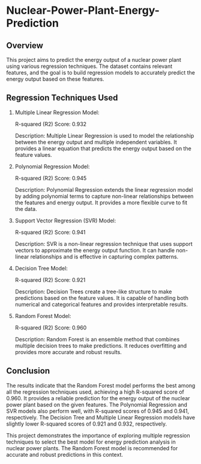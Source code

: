 # Nuclear-Power-Plant-Energy-Prediction
## Overview

This project aims to predict the energy output of a nuclear power plant using various regression techniques. The dataset contains relevant features, and the goal is to build regression models to accurately predict the energy output based on these features.

## Regression Techniques Used

1. Multiple Linear Regression Model:
   
   R-squared (R2) Score: 0.932
   
   Description: Multiple Linear Regression is used to model the relationship between the energy output and multiple independent
   variables. It provides a linear equation that predicts the energy output based on the feature values.

3. Polynomial Regression Model:
   
   R-squared (R2) Score: 0.945
   
   Description: Polynomial Regression extends the linear regression model by adding polynomial terms to capture non-linear relationships
   between the features and energy output. It provides a more flexible curve to fit the data.

5. Support Vector Regression (SVR) Model:
   
   R-squared (R2) Score: 0.941
   
   Description: SVR is a non-linear regression technique that uses support vectors to approximate the energy output function. It can
   handle non-linear relationships and is effective in capturing complex patterns.
   
7. Decision Tree Model:
   
   R-squared (R2) Score: 0.921
   
   Description: Decision Trees create a tree-like structure to make predictions based on the feature values. It is capable of handling
   both numerical and categorical features and provides interpretable results.

9. Random Forest Model:
    
   R-squared (R2) Score: 0.960
   
   Description: Random Forest is an ensemble method that combines multiple decision trees to make predictions. It reduces overfitting
   and provides more accurate and robust results.


## Conclusion

The results indicate that the Random Forest model performs the best among all the regression techniques used, achieving a high R-squared score of 0.960. It provides a reliable prediction for the energy output of the nuclear power plant based on the given features. The Polynomial Regression and SVR models also perform well, with R-squared scores of 0.945 and 0.941, respectively. The Decision Tree and Multiple Linear Regression models have slightly lower R-squared scores of 0.921 and 0.932, respectively.

This project demonstrates the importance of exploring multiple regression techniques to select the best model for energy prediction analysis in nuclear power plants. The Random Forest model is recommended for accurate and robust predictions in this context.

